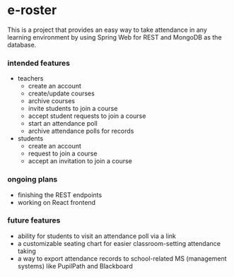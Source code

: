 # e-roster

This is a project that provides an easy way to take attendance in any learning environment by using Spring Web for REST
and MongoDB as the database.

### intended features

- teachers
    - create an account
    - create/update courses
    - archive courses
    - invite students to join a course
    - accept student requests to join a course
    - start an attendance poll
    - archive attendance polls for records
- students
    - create an account
    - request to join a course
    - accept an invitation to join a course

### ongoing plans

- finishing the REST endpoints
- working on React frontend

### future features

- ability for students to visit an attendance poll via a link
- a customizable seating chart for easier classroom-setting attendance taking
- a way to export attendance records to school-related MS (management systems) like PupilPath and Blackboard 